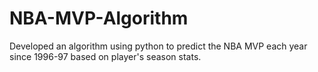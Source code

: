 # NBA-MVP-Algorithm
Developed an algorithm using python to predict the NBA MVP each year since 1996-97 based on player's season stats.
